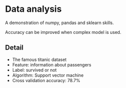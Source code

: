 # Data analysis

A demonstration of numpy, pandas and sklearn skills.  
  
Accuracy can be improved when complex model is used.  


## Detail
- The famous titanic dataset 
- Feature: information about passengers
- Label: survived or not
- Algorithm: Support vector machine
- Cross validation accuracy: 78.7%
